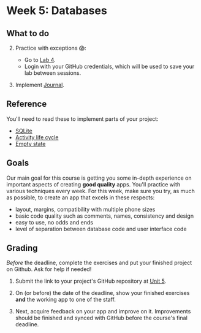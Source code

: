 # Week 5: Databases


## What to do

2. Practice with exceptions 😱:

    - Go to [Lab 4](https://lab.cs50.io/Vluuks/AndroidPractice/labified/Week4/Lab/).
    - Login with your GitHub credentials, which will be used to save your lab between sessions.

3. Implement [Journal](/guided/journal).


## Reference

You'll need to read these to implement parts of your project:

- [SQLite](/android-reference/sqlite)
- [Activity life cycle](/android-reference/state)
- [Empty state](https://material.io/guidelines/patterns/empty-states.html)


## Goals

Our main goal for this course is getting you some in-depth experience on important aspects of creating **good quality** apps. You'll practice with various techniques every week. For this week, make sure you try, as much as possible, to create an app that excels in these respects:

- layout, margins, compatibility with multiple phone sizes
- basic code quality such as comments, names, consistency and design
- easy to use, no odds and ends
- level of separation between database code and user interface code


## Grading

*Before* the deadline, complete the exercises and put your finished project on Github. Ask for help if needed!

1. Submit the link to your project's GitHub repository at [Unit 5](/submit/unit-5).

2. On (or before) the date of the deadline, show your finished exercises **and** the working app to one of the staff.

3. Next, acquire feedback on your app and improve on it. Improvements should be finished and synced with GitHub before the course's final deadline.

